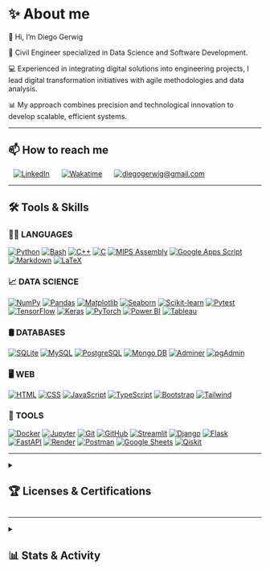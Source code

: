# **✨ About me**

👋 Hi, I’m Diego Gerwig

🦺 Civil Engineer specialized in Data Science and Software Development. 

💻 Experienced in integrating digital solutions into engineering projects, I lead digital transformation initiatives with agile methodologies and data analysis.

📊 My approach combines precision and technological innovation to develop scalable, efficient systems.


---

## **📫 How to reach me**

<div style='text-align:left'>
	<a href='https://www.linkedin.com/in/diegogerwig' style='padding: 10px;'><img alt='LinkedIn' src='https://img.shields.io/badge/LinkedIn-0077B5.svg?logo=linkedin&logoColor=white' height='30'></a>
	<a href='https://wakatime.com/@diegogerwig' style='padding: 10px;'><img alt='Wakatime' src='https://img.shields.io/badge/Wakatime-2496ED.svg?logo=wakatime&logoColor=white&color=green' height='30'></a>
	<!-- <a href='https://www.hackerrank.com/diegogerwig' style='padding: 10px;'><img alt='Hackerrank' src='https://img.shields.io/badge/Hackerrank-2EC866.svg?logo=hackerrank&logoColor=white' height='30'></a> -->
	<!-- <a href='https://www.kaggle.com/diegogerwig' style='padding: 10px;'><img alt='Kaggle' src='https://img.shields.io/badge/Kaggle-20BEFF.svg?logo=kaggle&logoColor=white' style='height: 25px;'></a> -->
	<a href="mailto:diegogerwig@gmail.com" style="padding: 10px;"><img alt="diegogerwig@gmail.com" src="https://img.shields.io/badge/diegogerwig@gmail.com-EA4335.svg?logo=gmail&logoColor=white" height='30'></a>
</div>

---

## **🛠️ Tools & Skills**

<h3 align="left">👨‍💻 LANGUAGES</h3>
	<p align="left">
		<a href='https://github.com/search?q=user%3Adiegogerwig+language%3Apython'><img alt='Python' src='https://img.shields.io/badge/Python-14354C.svg?logo=python&logoColor=white' height='25'></a>
	  	<a href='#'><img alt='Bash' src='https://img.shields.io/badge/Bash-121011.svg?logo=gnu-bash&logoColor=white' height='25'></a>
	  	<a href='#'><img alt='C++' src='https://custom-icon-badges.demolab.com/badge/C++-9C033A.svg?logo=cpp2&logoColor=white' height='25'></a>
	  	<a href='#'><img alt='C' src='https://custom-icon-badges.demolab.com/badge/C-03599C.svg?logo=c-in-hexagon&logoColor=white' height='25'></a>
	  	<a href='#'><img alt='MIPS Assembly' src='https://custom-icon-badges.demolab.com/badge/Assembly-525252.svg?logo=asm-hex&logoColor=white' height='25'></a>
	  	<a href='#'><img alt='Google Apps Script' src='https://custom-icon-badges.demolab.com/badge/Google%20Apps%20Script-02569B.svg?logo=gs&logoColor=white' height='25'></a>
	  	<a href='#'><img alt='Markdown' src='https://img.shields.io/badge/Markdown-000000.svg?logo=markdown&logoColor=white' height='25'></a>
	  	<a href='#'><img alt='LaTeX' src='https://img.shields.io/badge/LaTeX-008080.svg?logo=LaTeX&logoColor=white' height='25'></a>
	</p>

<h3 align="left">📈 DATA SCIENCE</h3>
	<p align="left">
		<a href='#'><img alt='NumPy' src='https://img.shields.io/badge/Numpy-013243.svg?logo=numpy&logoColor=white' height='25'></a>
		<a href='#'><img alt='Pandas' src='https://img.shields.io/badge/Pandas-150458.svg?logo=pandas&logoColor=white' height='25'></a>
		<a href='#'><img alt='Matplotlib' src='https://img.shields.io/badge/Matplotlib-3776AB.svg?logo=python&logoColor=white' height='25'></a>
		<a href='#'><img alt='Seaborn' src='https://img.shields.io/badge/Seaborn-0C4B5E.svg?logo=seaborn&logoColor=white' height='25'></a>
		<a href='#'><img alt='Scikit-learn' src='https://img.shields.io/badge/Scikit--learn-F7931E.svg?logo=scikit-learn&logoColor=white' height='25'></a>
		<a href='#'><img alt='Pytest' src='https://img.shields.io/badge/Pytest-0A9EDC.svg?logo=pytest&logoColor=white' height='25'></a>
		<a href='#'><img alt='TensorFlow' src='https://img.shields.io/badge/TensorFlow-FF6F00.svg?logo=TensorFlow&logoColor=white' height='25'></a>
		<a href='#'><img alt='Keras' src='https://img.shields.io/badge/Keras-D00000.svg?logo=Keras&logoColor=white' height='25'></a>
		<a href='#'><img alt='PyTorch' src='https://img.shields.io/badge/PyTorch-EE4C2C.svg?logo=PyTorch&logoColor=white' height='25'></a>
		<a href='#'><img alt='Power BI' src='https://img.shields.io/badge/Power%20BI-F2C811?logo=powerbi&logoColor=black' height='25'></a>
		<a href='#'><img alt='Tableau' src='https://img.shields.io/badge/Tableau-E97627?logo=Tableau&logoColor=white' height='25'></a>
	</p>

<h3 align="left">🛢️ DATABASES</h3>
	<p align="left">
		<a href='#'><img alt='SQLite' src='https://img.shields.io/badge/SQLite-07405E?logo=sqlite&logoColor=white' height='25'></a>
		<a href='#'><img alt='MySQL' src='https://img.shields.io/badge/MySQL-00000F?logo=mysql&logoColor=white' height='25'></a>
		<a href='#'><img alt='PostgreSQL' src='https://img.shields.io/badge/PostgreSQL-316192?logo=postgresql&logoColor=white' height='25'></a>
		<a href='#'><img alt='Mongo DB' src='https://img.shields.io/badge/MongoDB-4EA94B?logo=mongodb&logoColor=white' height='25'></a>
		<a href='#'><img alt='Adminer' src='https://img.shields.io/badge/Adminer-34567C?logo=adminer&logoColor=white' height='25'></a>
		<a href='#'><img alt='pgAdmin' src='https://img.shields.io/badge/pgAdmin-336791?logo=postgresql&logoColor=white' height='25'></a>
	</p>

<h3 align="left">🖥️ WEB</h3>
	<p align="left">
		<a href='#'><img alt='HTML' src='https://img.shields.io/badge/HTML-E34F26.svg?logo=html5&logoColor=white' height='25'></a>
		<a href='#'><img alt='CSS' src='https://img.shields.io/badge/CSS-1572B6.svg?logo=css3&logoColor=white' height='25'></a>
		<a href='#'><img alt='JavaScript' src='https://img.shields.io/badge/JavaScript-F7DF1E.svg?logo=javascript&logoColor=black' height='25'></a>
		<a href='#'><img alt='TypeScript' src='https://img.shields.io/badge/TypeScript-007ACC.svg?logo=typescript&logoColor=white' height='25'></a>
		<a href='#'><img alt='Bootstrap' src='https://img.shields.io/badge/Bootstrap-563D7C.svg?logo=bootstrap&logoColor=black' height='25'></a>
		<a href='#'><img alt='Tailwind' src='https://img.shields.io/badge/Tailwindcss-0F172A.svg?&logo=tailwindcss&logoColor=white' height='25'></a>
	</p>

<h3 align="left">🧩 TOOLS</h3>
	<p align="left">
		<a href='#'><img alt='Docker' src='https://img.shields.io/badge/Docker-2496ED.svg?logo=docker&logoColor=white' height='25'></a>
		<a href='#'><img alt='Jupyter' src='https://img.shields.io/badge/Jupyter-F37626.svg?logo=Jupyter&logoColor=white' height='25'></a>
		<a href='#'><img alt='Git' src='https://img.shields.io/badge/Git-F05033.svg?logo=git&logoColor=white' height='25'></a>
		<a href="#"><img alt="GitHub" src="https://img.shields.io/badge/GitHub-181717.svg?logo=github&logoColor=white" height="25"></a>
		<a href='#'><img alt='Streamlit' src='https://img.shields.io/badge/Streamlit-FF4B4B.svg?logo=streamlit&logoColor=white' height='25'></a>
		<a href='#'><img alt='Django' src='https://img.shields.io/badge/Django-092E20.svg?logo=django&logoColor=green' height='25'></a>
		<a href='#'><img alt='Flask' src='https://img.shields.io/badge/Flask-000000.svg?logo=flask&logoColor=white' height='25'></a>
		<a href='#'><img alt='FastAPI' src='https://img.shields.io/badge/FastAPI-005571.svg?logo=fastapi&logoColor=white' height='25'></a>
		<a href='#'><img alt='Render' src='https://img.shields.io/badge/Render-46E3B7.svg?logo=render&logoColor=white' height='25'></a>
		<a href='#'><img alt='Postman' src='https://img.shields.io/badge/Postman-FF6C37?logo=postman&logoColor=white' height='25'></a>
		<a href='#'><img alt='Google Sheets' src='https://img.shields.io/badge/Sheets-34A853.svg?logo=google%20sheets&logoColor=white' height='25'></a>
		<a href='https://www.credly.com/badges/7fce96fb-09f9-48c6-9f7c-d5118c3b9412'><img alt='Qiskit' src='https://img.shields.io/badge/Qiskit-000000.svg?logo=qiskit&logoColor=white' height='25'></a>
	</p>

---

<details> 
   <summary><h2>🏆 Licenses & Certifications </h2></summary>
   <h3>42 Network</h3>
		<div style='display: flex; flex-direction: column; align-items: center;'>
			<a href='https://www.credly.com/org/42/badge/42-cursus-developer-level-13'>
			<!-- <a href='https://www.credly.com/org/42/badge/42-cursus-junior-developer-level-12'> -->
				<img src='./_badges/42_level_13.png' width='200'>
			</a>
		</div>
	<h3>GIT / GitHub</h3>
		<div style='display: flex; flex-direction: column; align-items: center;'>
			<a href='https://www.credly.com/earner/earned/badge/e9a23cb8-a03c-4587-bdc4-d49b6138e161'>
				<img src='./_badges/GitHub_Foundations Badge.png' width='200'>
			</a>
		</div>
	<h3>Data Science</h3>
		<a href='https://www.credly.com/earner/earned/badge/453e876f-ba84-4a1d-b769-1e7aad435099'><img src='./_badges/IBM_data-science-professional-certificate-2025.png' height='200'></a>
		<a href='https://www.credly.com/earner/earned/badge/d46011cf-6c61-4605-98c7-6ad2822203fe'><img src='./_badges/Google_Data-Analytics Badge.png' height='200'></a>
		<a href='./_badges/TheBridge_DataScience_2024_Certificate.pdf'><img src='./_badges/TheBridge_DataScience_2024_Badge.png' height='200'></a>
	<h3>Cybersecurity</h3>
		<div style='display: flex; flex-direction: column; align-items: center;'>
			<a href='https://www.credly.com/earner/earned/badge/9b00b626-1209-4edf-97fd-463096745842'><img src='./_badges/Google_Cybersecurity Badge.png' width='200'>
			</a>
		</div>
    <h3>Quantum Computing QClass 2025-2024-2023</h3>
		<a href='https://lms.qureca.com/certificate-verifier/?code=2594-174-439-9511&v=12470fe406d4'><img src='./_badges/QURECA Certificate ADEQUATE Course 2025.png' height='150' width='250'></a>
		<a href='./_badges/QCourse501-2-48_Certificate.jpg'><img src='./_badges/QCourse501-2-48_Badge.jpg' height='150' width='250'></a>
		<br>
		<a href='./_badges/QCourse504-1-91_Certificate.jpg'><img src='./_badges/QCourse504-1-91_Badge.jpg' height='150' width='250'></a>
		<a href='./_badges/QCourse501-1-214_Certificate.jpg'><img src='./_badges/QCourse501-1-214_Badge.jpg' height='150' width='250'></a>
		<br>
		<!-- <a href='./_badges/QTitanium1-12_Certificate.jpg'><img src='./_badges/QTitanium1-12_Badge.jpg' height='100' width='200'></a> -->
		<!-- <a href='./_badges/QCobalt4-43_Certificate.jpg'><img src='./_badges/QCobalt4-43_Badge.jpg' height='100' width='200'></a> -->
	<h3>IBM Quantum</h3>
		<a href='https://www.credly.com/earner/earned/badge/2353885b-ae9d-4df9-996d-d00f5d7fff7f'><img src='./_badges/IBM_qiskit-global-summer-school-2024-quantum-excellence.png' width='200'></a>
		<a href='https://www.credly.com/badges/7fce96fb-09f9-48c6-9f7c-d5118c3b9412'><img src='./_badges/IBM_quantum-challenge-2024.png' width='200'></a>
		<a href='https://www.credly.com/badges/1dfa6b06-c443-4d56-b6e8-3375dd7ad03b'><img src='./_badges/IBM_quantum-explorer-2023-advanced.png' width='200'></a>
		<a href='https://www.credly.com/badges/a27d052e-9609-4c30-aeb7-8b86ab0fd75a'><img src='./_badges/IBM_qiskit-global-summer-school-2023-quantum-excellence.png' width='200'></a>
	<h3>LeetCode</h3>
		<!-- <a href="https://leetcode.com/u/diegogerwig/" target="_blank">
			<img src="https://assets.leetcode.com/static_assets/marketing/2024-50.gif" alt="LeetCode 2024 50 Days Badge" width="100px" style="position:absolute"/>
		</a> -->
		<a href="https://leetcode.com/u/diegogerwig/">
			<img src="https://leetcode-badge-showcase.vercel.app/api?username=diegogerwig&theme=dark&border=border&animated=false" 
				width="400px"/>
		</a>
		<br>
		<a href="https://leetcode.com/u/diegogerwig/">
			<img src="https://leetcode-badge-sage.vercel.app/badge/diegogerwig?theme=dark&bgColor=282828&border=border" 
				width="400px"/>
		</a>
</details>

---

<details>
	<summary><h2>📊 Stats & Activity</h2></summary>
	<div align='center'>
		<p>
			<a href='#'>
				<img width='50%' 
				src='https://github-readme-streak-stats.herokuapp.com/?user=diegogerwig&theme=vue-dark&hide_border=false' alt=''
				>
			</a>
		</p>
		<p>
			<a href='#'>
				<img width='50%' 
				src='https://github-readme-stats.vercel.app/api?username=diegogerwig&theme=vue-dark&show_icons=true&hide_border=false&count_private=true'
				alt=''>
			</a>
		</p>
<!-- 		<a href='#'>
			<img width='60%' 
			src='https://github-readme-stats.vercel.app/api/top-langs/?username=diegogerwig&theme=vue-dark&show_icons=true&hide_border=false&langs_count=10&layout=compact'
			alt='Top Languages Stats - Failed to load'>
		</a> -->
		<br>
		<span>Total time coded since May 2024  </span>
		<a href='https://wakatime.com/@diegogerwig'>
			<img width='30%'
			src="https://wakatime.com/badge/user/a124cb58-405f-40c8-a801-6033e54c1f7d.svg"
			alt='Wakatime Badge - Failed to load'>
		</a>
		<br>
		<a href='https://wakatime.com/@diegogerwig'>
			<img width='70%' 
			src='https://github-readme-stats.vercel.app/api/wakatime?username=diegogerwig&hide_progress=false&layout=compact&custom_title=WAKATIME%20last%20year%20📈%Stats&hide_border=false&theme=vue-dark'
			alt='Wakatime Stats - Failed to load'>
		</a>   
		<br>
		<br>
		<a href='https://github.com/ashutosh00710/github-readme-activity-graph'>
			<img width='90%' 
			alt="Activity Graph - Failed to load" 
			src='https://github-readme-activity-graph.vercel.app/graph/?username=diegogerwig&hide_border=false&theme=github-dark-dimmed'>
		</a>
	</div>
</details>


